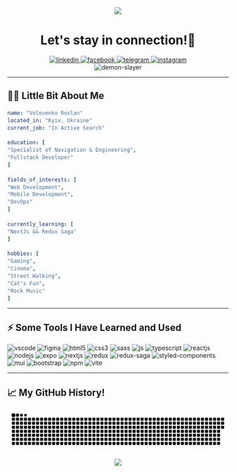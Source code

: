<div align="center">
<img src="https://capsule-render.vercel.app/api?type=waving&color=gradient&height=100&text=Hi%20There!&animation=fadeIn&section=header"/>
<h1>Let's stay in connection!💬</h1>
</div>

<div align="center">
<a href="https://www.linkedin.com/in/vokoloven/">
  <img height="50" src="https://user-images.githubusercontent.com/48805990/231769385-7dcc8bdf-c422-4f69-962c-76dd1e027cd6.png" alt="linkedin"/>
</a>
<a href="https://www.facebook.com/ruslan.volovenko/">
  <img height="50" src="https://user-images.githubusercontent.com/48805990/231770930-bb7ce785-2858-40e0-b798-994ab60b8f20.png" alt="facebook"/>
</a>
  <a href="https://t.me/vokoloven">
  <img height="50" src="https://user-images.githubusercontent.com/48805990/231772072-62d14c21-7797-4957-a8c6-e76bb805cd98.png" alt="telegram"/>
</a>
    <a href="https://www.instagram.com/vokoloven/">
  <img height="50" src="https://user-images.githubusercontent.com/48805990/231772749-03e95ab0-d564-46c3-be53-da252beb2ee1.png" alt="instagram"/>
</a>
</div>
<div align="center">
  <img src="https://user-images.githubusercontent.com/48805990/231774886-7046bdaa-f7a7-478f-bb05-66202cf75ab4.gif" alt="demon-slayer"/>
</div>

---
<h2>👩‍💻&nbsp;Little Bit About Me</h2>

```yaml
name: "Volovenko Ruslan"
located_in: "Kyiv, Ukraine"
current_job: "In Active Search"

education: [
"Specialist of Navigation & Engineering",
"Fullstack Developer"
]

fields_of_interests: [
"Web Development",
"Mobile Development",
"DevOps"
]

currently_learning: [
"NextJs && Redux Saga"
]

hobbies: [
"Gaming", 
"Cinema", 
"Street Walking", 
"Cat's Fun", 
"Rock Music"
]
```
---
<h2>⚡&nbsp;Some Tools I Have Learned and Used</h2>

<div align="left">
<img height="50" src="https://user-images.githubusercontent.com/48805990/231803323-a14030f6-1b89-42c8-b18d-abbfdcde1a60.png" alt="vscode"/>
<img height="50" src="https://user-images.githubusercontent.com/48805990/231846581-9d07049a-7418-4d87-bc44-b60076ce74ef.png" alt="figma"/> 
<img height="50" src="https://user-images.githubusercontent.com/48805990/231800613-4481a052-f57d-4731-aa42-45be962ccf61.png" alt="html5"/>
<img height="50" src="https://user-images.githubusercontent.com/48805990/231801114-05079da5-b7c5-42f7-adb4-7fe2f5bd9105.png" alt="css3"/>
<img height="50" src="https://user-images.githubusercontent.com/48805990/231812391-d7d1c072-9049-4777-a8ee-738fdc2e68f0.svg" alt="sass"/>
<img height="50" src="https://user-images.githubusercontent.com/48805990/231813232-84230f45-4165-46c2-958e-b85f9d259b31.png" alt="js"/>
<img height="50" src="https://user-images.githubusercontent.com/48805990/231807096-666ef688-fec1-49f8-861d-e2df228235a8.svg" alt="typescript"/>
<img height="50" src="https://user-images.githubusercontent.com/48805990/231802370-8ba31a44-1c96-4a22-86c9-ffe69ccc280f.png" alt="reactjs"/>
<img height="50" src="https://user-images.githubusercontent.com/48805990/231802509-9b05e4ee-7361-438a-876c-89564118d7ad.png" alt="nodejs"/>
<img height="50" src="https://user-images.githubusercontent.com/48805990/231807026-706bd32c-4c04-43f0-83d8-492a13c7ffa8.svg" alt="expo"/>
<img height="50" src="https://user-images.githubusercontent.com/48805990/231808453-d4d7ec5b-ed46-41eb-8508-5fa0901eb1e1.svg" alt="nextjs"/>
<img height="50" src="https://user-images.githubusercontent.com/48805990/231808929-35681450-9b5e-4e5c-b544-9f0915280c94.svg" alt="redux"/>
<img height="50" src="https://user-images.githubusercontent.com/48805990/231809131-104475db-1a6f-4c46-8211-d3e2f34abf72.svg" alt="redux-saga"/>
<img height="70" src="https://user-images.githubusercontent.com/48805990/231810493-ded6f82b-0402-45a4-98a8-915db04f8637.svg" alt="styled-components"/>
<img height="50" src="https://user-images.githubusercontent.com/48805990/231811307-fd4a0286-3614-4994-a247-f2cd9003a35e.svg" alt="mui"/>
<img height="50" src="https://user-images.githubusercontent.com/48805990/231814336-960dab1b-54d5-4bc0-9bf8-1ce3e463fd8c.svg" alt="bootstrap"/>  
<img height="50" src="https://user-images.githubusercontent.com/48805990/231811758-67d5e50c-e2fe-4f87-be04-ac07d9297037.svg" alt="npm"/>
<img height="50" src="https://github.com/Vokoloven/Vokoloven/assets/48805990/ee22dde6-e418-4f81-9683-c73033814440" alt="vite"/>
</div> 
<!---<img height="50" width="50" src="" alt=""/>--->
  
---  
<h2>📈&nbsp;My GitHub History!</h2>
<picture>
<source media="(prefers-color-scheme: dark)" srcset="https://github.com/Vokoloven/Vokoloven/blob/output/github-contribution-grid-snake-dark.svg" />
<source media="(prefers-color-scheme: light)" srcset="https://github.com/Vokoloven/Vokoloven/blob/output/github-contribution-grid-snake.svg" />
<img alt="github-snake" src="https://github.com/Vokoloven/Vokoloven/blob/output/github-contribution-grid-snake.svg" />
</picture>
  
<div align="center">
<img src="https://capsule-render.vercel.app/api?type=waving&color=gradient&height=100&animation=fadeIn&section=footer"/>
</div>
